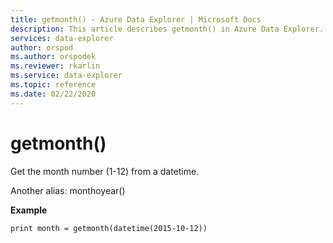 ```yaml
---
title: getmonth() - Azure Data Explorer | Microsoft Docs
description: This article describes getmonth() in Azure Data Explorer.
services: data-explorer
author: orspod
ms.author: orspodek
ms.reviewer: rkarlin
ms.service: data-explorer
ms.topic: reference
ms.date: 02/22/2020
---
```

# getmonth()

Get the month number (1-12) from a datetime.

Another alias: monthoyear()

**Example**

```kusto
print month = getmonth(datetime(2015-10-12))
```